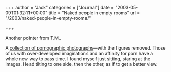 +++
author = "Jack"
categories = ["Journal"]
date = "2003-05-09T01:32:11+00:00"
title = "Naked people in empty rooms"
url = "/2003/naked-people-in-empty-rooms/"

+++

Another pointer from T.M..

A [collection of pornographic photographs][1]&#8212;with the figures removed. Those of us with over-developed imaginations and an affinity for porn have a whole new way to pass time. I found myself just sitting, staring at the images. Head tilting to one side, then the other, as if to get a better view.

 [1]: http://www.whitelead.com/jrh/ISPs/index.html